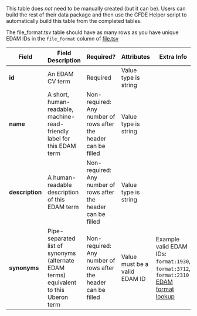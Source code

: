 This table does *not* need to be manually created (but it can be). Users can build the rest of their data package and then use the CFDE Helper script to automatically build this table from the completed tables.

The file_format.tsv table should have as many rows as you have unique EDAM IDs in the `file_format` column of [file.tsv](./TableInfo:-file.tsv)


Field | Field Description | Required? |  Attributes | Extra Info 
------|-------------------|-----------|-------------|------------
**id** | An EDAM CV term | Required | Value type is string 
**name** | A short, human-readable, machine-read-friendly label for this EDAM term| Non-required: Any number of rows after the header can be filled | Value type is string
**description** | A human-readable description of this EDAM term |  Non-required: Any number of rows after the header can be filled | Value type is string
**synonyms** | Pipe-separated list of synonyms (alternate EDAM terms) equivalent to this Uberon term | Non-required: Any number of rows after the header can be filled |  Value must be a valid EDAM ID |  Example valid EDAM IDs: `format:1930`, `format:3712`, `format:2310` [EDAM format lookup](https://www.ebi.ac.uk/ols/ontologies/edam/terms?iri=http%3A%2F%2Fedamontology.org%2Fformat_1915&viewMode=All&siblings=false)